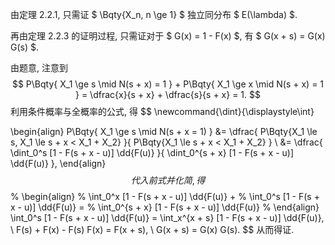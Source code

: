 由定理 2.2.1, 只需证 $ \Bqty{X_n, n \ge 1} $ 独立同分布 $ E(\lambda) $.

再由定理 2.2.3 的证明过程, 只需证对于 $ G(x) = 1 - F(x) $, 有 $ G(x + s) = G(x) G(s) $.

由题意, 注意到
$$
P\Bqty{
	X_1 \ge s \mid N(s + x) = 1
} + P\Bqty{
	X_1 \ge x \mid N(s + x) = 1
} = \dfrac{x}{s + x} + \dfrac{s}{s + x} = 1.
$$
利用条件概率与全概率的公式, 得
$$
\newcommand{\dint}{\displaystyle\int}

\begin{align}
P\Bqty{
	X_1 \ge s \mid N(s + x = 1)
} &= \dfrac{
	P\Bqty{X_1 \le s, X_1 \le s + x < X_1 + X_2}
}{
	P\Bqty{X_1 \le s + x < X_1 + X_2}
} \\
&= \dfrac{
	\dint_0^s [1 - F(s + x - u)] \dd{F(u)}
}{
	\dint_0^{s + x} [1 - F(s + x - u)] \dd{F(u)}
},
\end{align}
$$
代入前式并化简, 得
$$
% \begin{align}
% \int_0^x [1 - F(s + x - u)] \dd{F(u)} +
% \int_0^s [1 - F(s + x - u)] \dd{F(u)} =
% \int_0^{s + x} [1 - F(s + x - u)] \dd{F(u)}
% \end{align}
\int_0^s [1 - F(s + x - u)] \dd{F(u)}
= \int_x^{x + s} [1 - F(s + x - u)] \dd{F(u)},
\\
F(s) + F(x) - F(s) F(x) = F(x + s),
\\
G(x + s) = G(x) G(s).
$$
从而得证.